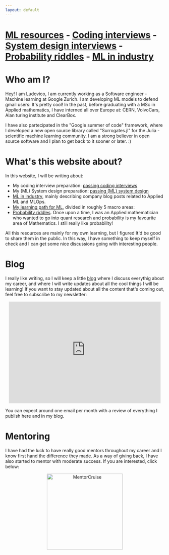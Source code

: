 ```yaml
---
layout: default
---
```



# [ML resources](/ML_resources/ML.html) - [Coding interviews](https://hollow-wood-560.notion.site/Coding-questions-FAANG-prep-9cdf280e5f30425fa188cbbaa6d1998c) - [System design interviews](./systems/SysDesign.html) - [Probability riddles](./Prob/probability.html) - [ML in industry](./ML_papers/ML.html)
# Who am I?
Hey!
I am Ludovico, I am currently working as a Software engineer - Machine learning at Google Zurich. I am developing ML models to defend gmail users: It's pretty cool! 
In the past, before graduating with a MSc in Applied mathematics, I have interned all over Europe at: CERN, VolvoCars, Alan turing institute and ClearBox. 

I have also partecipated in the "Google summer of code" framework, where I developed a new open source library called "Surrogates.jl" for the Julia - scientific machine learning community. I am a strong believer in open source software and I plan to get back to it sooner or later. :)

# What's this website about? 
In this website, I will be writing about: 
- My coding interview preparation: [passing coding interviews](https://hollow-wood-560.notion.site/Coding-questions-FAANG-prep-9cdf280e5f30425fa188cbbaa6d1998c)
- My (ML) System design preparation: [passing (ML) system design](./systems/SysDesign.html)
- [ML in industry](./ML_papers/ML.html), mainly describing company blog posts related to Applied ML and MLOps.
- [My learning path for ML](/ML_resources/ML.html), divided in roughly 5 macro areas: 
- [Probability riddles](./Prob/probability.html). Once upon a time, I was an Applied mathematician who wanted to go into quant research and probability is my favourite area of Mathematics. I still really like probability! 

All this resources are mainly for my own learning, but I figured It'd be good to share them in the public. In this way, I have something to keep myself in check and I can get some nice discussions going with interesting people. 

# Blog 
I really like writing, so I will keep a little <a href="https://ludoro.github.io/blog/">blog</a> where I discuss everythig about my career, and where I will write updates about all the cool things I will be learning!
If you want to stay updated about all the content that's coming out, feel free to subscribe to my newsletter:
<p align="center">
<iframe src="https://ludovicobessi.substack.com/embed" width="480" height="320" style="border:1px solid #EEE; background:white;" frameborder="0" scrolling="no"></iframe>
</p>

You can expect around one email per month with a review of everything I publish here and in my blog.  


# Mentoring
I have had the luck to have really good mentors throughout my career and I know first hand the difference they made. As a way of giving back, I have also started to mentor with moderate success. If you are interested, click below:

<p align="center">
<a href="https://mentorcruise.com/mentor/LudovicoBessi2/"> <img src="https://cdn.mentorcruise.com/img/banner/fire-sm.svg" width="240" alt="MentorCruise"> </a>
</p>


